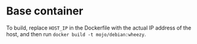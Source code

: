 Base container
==============

To build, replace ```HOST_IP``` in the Dockerfile with the actual IP address of the host, and then run ```docker build -t mojo/debian:wheezy```.